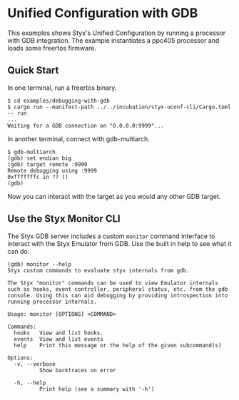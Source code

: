 # Unified Configuration with GDB

This examples shows Styx's Unified Configuration by running a processor with GDB integration. The
example instantiates a ppc405 processor and loads some freertos firmware.

## Quick Start

In one terminal, run a freertos binary.

```console
$ cd examples/debugging-with-gdb
$ cargo run --manifest-path ../../incubation/styx-uconf-cli/Cargo.toml -- run
...
Waiting for a GDB connection on "0.0.0.0:9999"...
```

In another terminal, connect with gdb-multiarch.

```console
$ gdb-multiarch
(gdb) set endian big
(gdb) target remote :9999
Remote debugging using :9999
0xfffffffc in ?? ()
(gdb)
```

Now you can interact with the target as you would any other GDB target.

## Use the Styx Monitor CLI

The Styx GDB server includes a custom `monitor` command interface to interact with the Styx Emulator
from GDB. Use the built in help to see what it can do.

```console
(gdb) monitor --help
Styx custom commands to evaluate styx internals from gdb.

The Styx "monitor" commands can be used to view Emulator internals such as hooks, event controller, peripheral status, etc. from the gdb console. Using this can aid debugging by providing introspection into running processor internals.

Usage: monitor [OPTIONS] <COMMAND>

Commands:
  hooks   View and list hooks.
  events  View and list events
  help    Print this message or the help of the given subcommand(s)

Options:
  -v, --verbose
          Show backtraces on error

  -h, --help
          Print help (see a summary with '-h')
```
